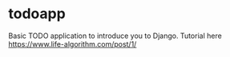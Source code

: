 # todoapp
Basic TODO application to introduce you to Django.
Tutorial here https://www.life-algorithm.com/post/1/
